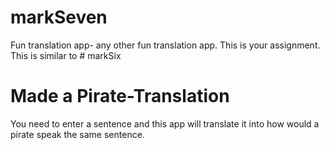# markSeven

Fun translation app- any other fun translation app. This is your assignment. 
This is similar to # markSix

# Made a Pirate-Translation
You need to enter a sentence and this app will translate it into how would a pirate speak the same sentence.


